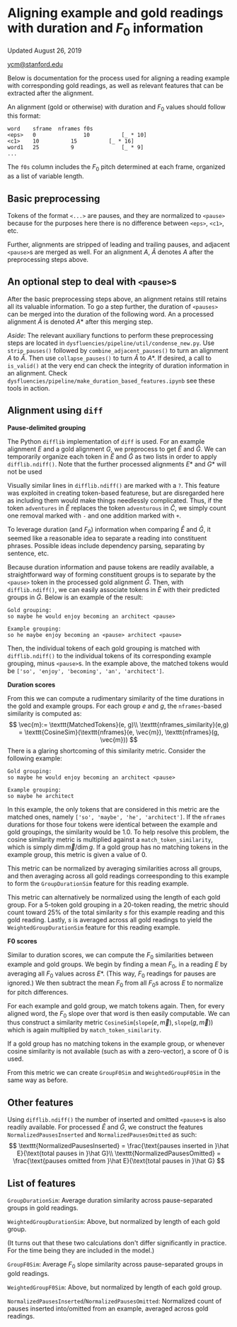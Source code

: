 # Aligning example and gold readings with duration and $F_0$ information

Updated August 26, 2019

ycm@stanford.edu

Below is documentation for the process used for aligning a reading example with corresponding gold readings, as well as relevant features that can be extracted after the alignment.

An alignment (gold or otherwise) with duration and $F_0$ values should follow this format:

```
word	sframe	nframes	f0s
<eps>	0				10			[_ * 10]
<c1>	10			15			[_ * 16]
word1	25			9				[_ * 9]
...
```

The `f0s` column includes the $F_0$ pitch determined at each frame, organized as a list of variable length.

## Basic preprocessing

Tokens of the format `<...>` are pauses, and they are normalized to `<pause>` because for the purposes here there is no difference between `<eps>`, `<c1>`, etc.

Further, alignments are stripped of leading and trailing pauses, and adjacent `<pause>`s are merged as well. For an alignment $A$, $\hat{A}$ denotes $A$ after the preprocessing steps above.

## An optional step to deal with `<pause>`s

After the basic preprocessing steps above, an alignment retains still retains all its valuable information. To go a step further, the duration of `<pauses>` can be merged into the duration of the following word. An a processed alignment $\hat{A}$ is denoted $A*$ after this merging step.

*Aside*: The relevant auxiliary functions to perform these preprocessing steps are located in `dysfluencies/pipeline/util/condense_new.py`. Use `strip_pauses()` followed by `combine_adjacent_pauses()` to turn an alignment $A$ to $\hat A$. Then use `collapse_pauses()` to turn $\hat A$ to $A*$. If desired, a call to `is_valid()` at the very end can check the integrity of duration information in an alignment. Check `dysfluencies/pipeline/make_duration_based_features.ipynb` see these tools in action.

## Alignment using `diff`

**Pause-delimited grouping**

The Python `difflib` implementation of `diff` is used. For an example alignment $E$ and a gold alignment $G$, we preprocess to get $\hat{E}$ and $\hat{G}$. We can temporarily organize each token in $\hat E$ and $\hat G$ as two lists in order to apply `difflib.ndiff()`. Note that the further processed alignments $E*$ and $G*$ will not be used 

Visually similar lines in `difflib.ndiff()` are marked with a `?`. This feature was exploited in creating token-based featurese, but are disregarded here as including them would make things needlessly complicated. Thus, if the token `adventures` in $\hat E$ replaces the token `adventurous` in $\hat C$, we simply count one removal marked with `-` and one addition marked with `+`.

To leverage duration (and $F_0$) information when comparing $\hat E$ and $\hat G$, it seemed like a reasonable idea to separate a reading into constituent phrases. Possible ideas include dependency parsing, separating by sentence, etc.

Because duration information and pause tokens are readily available, a straightforward way of forming constituent groups is to separate by the `<pause>` token in the processed gold alignment $\hat{G}$. Then, with `difflib.ndiff()`, we can easily associate tokens in $\hat E$ with their predicted groups in $\hat G$. Below is an example of the result:

```
Gold grouping:
so maybe he would enjoy becoming an architect <pause>

Example grouping:
so he maybe enjoy becoming an <pause> architect <pause>
```

Then, the individual tokens of each gold grouping is matched with `difflib.ndiff()` to the individual tokens of its corresponding example grouping, minus `<pause>`s. In the example above, the matched tokens would be `['so', 'enjoy', 'becoming', 'an', 'architect']`. 



**Duration scores**

From this we can compute a rudimentary similarity of the time durations in the gold and example groups. For each group $e$ and $g$, the `nframes`-based similarity is computed as:
$$
\vec{m}:= \texttt{MatchedTokens}(e, g)\\
\texttt{nframes_similarity}(e,g) = \texttt{CosineSim}(\texttt{nframes}(e, \vec{m}), \texttt{nframes}(g, \vec{m}))
$$
There is a glaring shortcoming of this similarity metric. Consider the following example:

```
Gold grouping:
so maybe he would enjoy becoming an architect <pause>

Example grouping:
so maybe he architect
```

In this example, the only tokens that are considered in this metric are the matched ones, namely `['so', 'maybe', 'he', 'architect']`. If the `nframes` durations for those four tokens were identical between the example and gold groupings, the similarity would be 1.0. To help resolve this problem, the cosine similarity metric is multiplied against a `match_token_similarity`, which is simply $\dim\vec{m}/\dim g$. If a gold group has no matching tokens in the example group, this metric is given a value of 0.

This metric can be normalized by averaging similarities across all groups, and then averaging across all gold readings correesponding to this example to form the `GroupDurationSim` feature for this reading example.

This metric can alternatively be normalized using the length of each gold group. For a 5-token gold grouping in a 20-token reading, the metric should count toward 25% of the total similarity $s$ for this example reading and this gold reading. Lastly, $s$ is averaged across all gold readings to yield the `WeightedGroupDurationSim` feature for this reading example.



**F0 scores**

Similar to duration scores, we can compute the $F_0$ similarities between example and gold groups. We begin by finding a mean $F_0$, in a reading $E$ by averaging all $F_0$ values across $E*$. (This way, $F_0$ readings for pauses are ignored.) We then subtract the mean $F_0$ from all $F_0$s across $E$ to normalize for pitch differences.

For each example and gold group, we match tokens again. Then, for every aligned word, the $F_0$ slope over that word is then easily computable. We can thus construct a similarity metric $\texttt{CosineSim}(\texttt{slope}(e, \vec{m}), \texttt{slope}(g, \vec{m}))$ which is again multiplied by `match_token_similarity`.

If a gold group has no matching tokens in the example group, or whenever cosine similarity is not available (such as with a zero-vector), a score of 0 is used.

From this metric we can create `GroupF0Sim` and `WeightedGroupF0Sim` in the same way as before.

## Other features

Using `difflib.ndiff()` the number of inserted and omitted `<pause>`s is also readily available. For processed $\hat E$ and $\hat G$, we construct the features `NormalizedPausesInserted` and `NormalizedPausesOmitted` as such:
$$
\texttt{NormalizedPausesInserted} = \frac{\text{pauses inserted in }\hat E}{\text{total pauses in }\hat G}\\
\texttt{NormalizedPausesOmitted} = \frac{\text{pauses omitted from }\hat E}{\text{total pauses in }\hat G}
$$




## List of features

`GroupDurationSim`: Average duration similarity across pause-separated groups in gold readings.

`WeightedGroupDurationSim`: Above, but normalized by length of each gold group.

(It turns out that these two calculations don't differ significantly in practice. For the time being they are included in the model.)

`GroupF0Sim`: Average $F_0$ slope similarity across pause-separated groups in gold readings.

`WeightedGroupF0Sim`: Above, but normalized by length of each gold group.

`NormalizedPausesInserted`/`NormalizedPausesOmitted`: Normalized count of pauses inserted into/omitted from an example, averaged across gold readings.